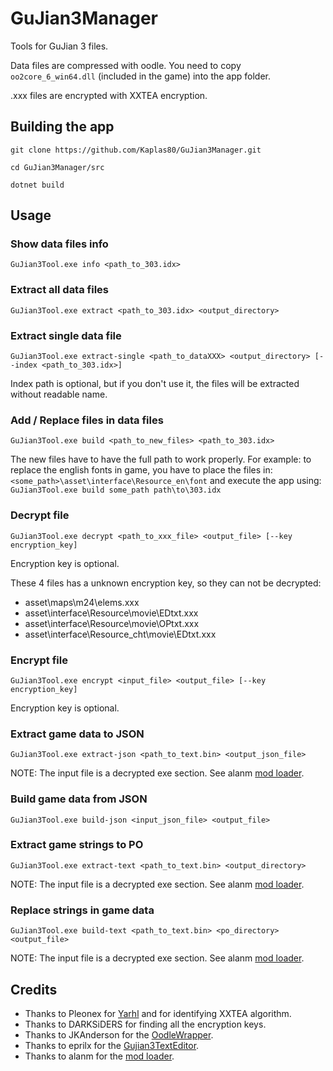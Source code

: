 # GuJian3Manager

Tools for GuJian 3 files.

Data files are compressed with oodle. You need to copy `oo2core_6_win64.dll` (included in the game) into the app folder.

.xxx files are encrypted with XXTEA encryption.

## Building the app

```
git clone https://github.com/Kaplas80/GuJian3Manager.git

cd GuJian3Manager/src

dotnet build
```

## Usage

### Show data files info

```
GuJian3Tool.exe info <path_to_303.idx>
```

### Extract all data files

```
GuJian3Tool.exe extract <path_to_303.idx> <output_directory>
```

### Extract single data file

```
GuJian3Tool.exe extract-single <path_to_dataXXX> <output_directory> [--index <path_to_303.idx>]
```

Index path is optional, but if you don't use it, the files will be extracted without readable name.

### Add / Replace files in data files

```
GuJian3Tool.exe build <path_to_new_files> <path_to_303.idx>
```

The new files have to have the full path to work properly. For example: to replace the english fonts in game, you have to place the files in:
`<some_path>\asset\interface\Resource_en\font`
and execute the app using:
`GuJian3Tool.exe build some_path path\to\303.idx`

### Decrypt file

```
GuJian3Tool.exe decrypt <path_to_xxx_file> <output_file> [--key encryption_key]
```

Encryption key is optional.

These 4 files has a unknown encryption key, so they can not be decrypted:

- asset\maps\m24\elems.xxx
- asset\interface\Resource\movie\EDtxt.xxx
- asset\interface\Resource\movie\OPtxt.xxx
- asset\interface\Resource_cht\movie\EDtxt.xxx

### Encrypt file

```
GuJian3Tool.exe encrypt <input_file> <output_file> [--key encryption_key]
```

Encryption key is optional.

### Extract game data to JSON

```
GuJian3Tool.exe extract-json <path_to_text.bin> <output_json_file>
```

NOTE: The input file is a decrypted exe section. See alanm [mod loader](https://github.com/alanm20/Gujian3TextMod).

### Build game data from JSON

```
GuJian3Tool.exe build-json <input_json_file> <output_file>
```

### Extract game strings to PO

```
GuJian3Tool.exe extract-text <path_to_text.bin> <output_directory>
```

NOTE: The input file is a decrypted exe section. See alanm [mod loader](https://github.com/alanm20/Gujian3TextMod).

### Replace strings in game data

```
GuJian3Tool.exe build-text <path_to_text.bin> <po_directory> <output_file>
```

NOTE: The input file is a decrypted exe section. See alanm [mod loader](https://github.com/alanm20/Gujian3TextMod).

## Credits

- Thanks to Pleonex for [Yarhl](https://scenegate.github.io/Yarhl/) and for identifying XXTEA algorithm.
- Thanks to DARKSiDERS for finding all the encryption keys.
- Thanks to JKAnderson for the [OodleWrapper](https://github.com/JKAnderson/SoulsFormats/blob/master/SoulsFormats/Util/Oodle26.cs).
- Thanks to eprilx for the [Gujian3TextEditor](https://github.com/eprilx/Gujian3TextEditor).
- Thanks to alanm for the [mod loader](https://github.com/alanm20/Gujian3TextMod).
